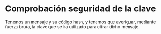 # Comprobación seguridad de la clave

Tenemos un mensaje y su código hash, y tenemos que averiguar, mediante fuerza bruta, la clave que se ha utilizado para cifrar dicho mensaje.
